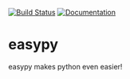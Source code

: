 [![Build Status](https://api.travis-ci.org/weka-io/easypy.svg?branch=master)](https://travis-ci.org/weka-io/easypy)
[![Documentation](https://img.shields.io/badge/api-sphinx-blue.svg)](https://weka-io.github.io/easypy/)

# easypy
easypy makes python even easier!
